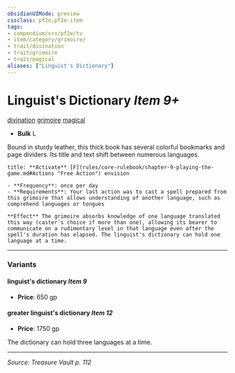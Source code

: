 ```yaml
---
obsidianUIMode: preview
cssclass: pf2e,pf2e-item
tags:
- compendium/src/pf2e/tv
- item/category/grimoire/
- trait/divination
- trait/grimoire
- trait/magical
aliases: ["Linguist's Dictionary"]
---
```

# Linguist's Dictionary *Item 9+*  
[divination](divination.md "Divination School Trait")  [grimoire](grimoire-som.md "Grimoire Item Trait")  [magical](magical.md "Magical Item Trait")  

- **Bulk** L

Bound in sturdy leather, this thick book has several colorful bookmarks and page dividers. Its title and text shift between numerous languages.

```ad-embed-ability
title: **Activate** [F](rules/core-rulebook/chapter-9-playing-the-game.md#Actions "Free Action") envision

- **Frequency**: once per day
- **Requirements**: Your last action was to cast a spell prepared from this grimoire that allows understanding of another language, such as comprehend languages or tongues

**Effect** The grimoire absorbs knowledge of one language translated this way (caster's choice if more than one), allowing its bearer to communicate on a rudimentary level in that language even after the spell's duration has elapsed. The linguist's dictionary can hold one language at a time.
```

---

### Variants

#### linguist's dictionary *Item 9*

- **Price**: 650 gp

#### greater linguist's dictionary *Item 12*

- **Price**: 1750 gp

The dictionary can hold three languages at a time.

---
*Source: Treasure Vault p. 112*